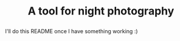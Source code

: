 # <p align="center">A tool for night photography</p>

I'll do this README once I have something working :)